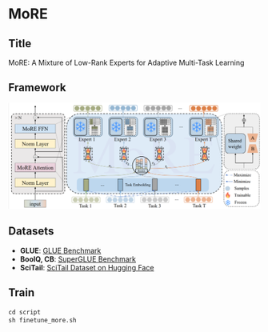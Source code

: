 # MoRE
## Title
MoRE: A Mixture of Low-Rank Experts for Adaptive Multi-Task Learning
## Framework
![framework](framework.png)
## Datasets
- **GLUE**: [GLUE Benchmark](https://gluebenchmark.com/tasks)
- **BoolQ, CB**: [SuperGLUE Benchmark](https://super.gluebenchmark.com/tasks)
- **SciTail**: [SciTail Dataset on Hugging Face](https://huggingface.co/datasets/allenai/scitail)
## Train
```
cd script
sh finetune_more.sh
```